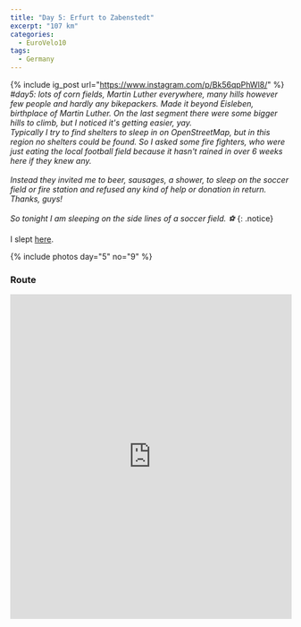 ```yaml
---
title: "Day 5: Erfurt to Zabenstedt"
excerpt: "107 km"
categories:
  - EuroVelo10
tags:
  - Germany
---
```

{% include ig_post url="https://www.instagram.com/p/Bk56qpPhWl8/" %}
_#day5: lots of corn fields, Martin Luther everywhere, many hills however few people and hardly any bikepackers. Made it beyond Eisleben, birthplace of Martin Luther. On the last segment there were some bigger hills to climb, but I noticed it's getting easier, yay. <br>
Typically I try to find shelters to sleep in on OpenStreetMap, but in this region no shelters could be found. So I asked some fire fighters, who were just eating the local football field because it hasn't rained in over 6 weeks here if they knew any.
<br><br>
Instead they invited me to beer, sausages, a shower, to sleep on the soccer field or fire station and refused any kind of help or donation in return. Thanks, guys!
<br><br>
So tonight I am sleeping on the side lines of a soccer field. ⚽_
{: .notice}

I slept [here](https://www.openstreetmap.org/way/141607877).

{% include photos day="5" no="9" %}

### Route

<iframe src="https://www.komoot.de/tour/37724948/embed?profile=1" width="100%" height="580" frameborder="0" scrolling="no"></iframe>
